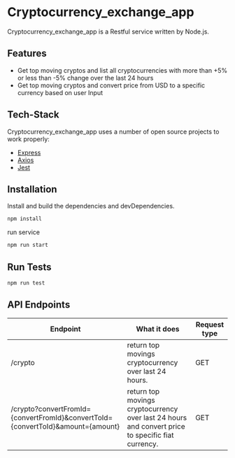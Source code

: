 # Cryptocurrency_exchange_app 
Cryptocurrency_exchange_app is a Restful service written by Node.js.

## Features

- Get top moving cryptos and list all cryptocurrencies with more than +5% or less than -5% change over the last 24 hours
- Get top moving cryptos and convert price from USD to a specific currency based on user Input


## Tech-Stack

Cryptocurrency_exchange_app uses a number of open source projects to work properly:

- [Express](https://expressjs.com/)
- [Axios](https://www.npmjs.com/package/axios)
- [Jest](https://jestjs.io/)


## Installation

Install and build the dependencies and devDependencies.
```sh
npm install
```

run service

```sh
npm run start
```

## Run Tests
```sh
npm run test
```

## API Endpoints

|Endpoint          | What it does                                 | Request type |
|------------------|----------------------------------------------|--------------|
|/crypto   |return top movings cryptocurrency over last 24 hours. | GET|
|/crypto?convertFromId={convertFromId}&convertToId={convertToId}&amount={amount}|return top movings cryptocurrency over last 24 hours and convert price to specific fiat currency. | GET|